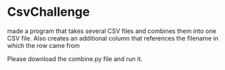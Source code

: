 # CsvChallenge
made a program that takes several CSV files and combines them into one CSV file. Also creates an additional column that references the filename in which the row came from


Please download the combine.py file and run it.
